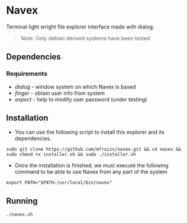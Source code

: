 # Navex
Terminal light wright file explorer interface made with dialog.

> Note: Only debian derived systems have been tested

## Dependencies

### Requirements
* _dialog_ - window system on which Navex is based
* _finger_ - obtain user info from system
* _expect_ - help to modify user password (under testing)

## Installation

* You can use the following script to install this explorer and its dependencies.

```shell
sudo git clone https://github.com/mfruizs/navex.git && cd navex && sudo chmod +x installer.sh && sudo ./installer.sh
```

* Once the installation is finished, we must execute the following command to be able to use Navex from any part of the system

```shell
export PATH="$PATH:/usr/local/bin/navex"
```

## Running

```shell
./navex.sh
```